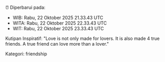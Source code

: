 ⏰ Diperbarui pada:
- WIB: Rabu, 22 Oktober 2025 21.33.43 UTC
- WITA: Rabu, 22 Oktober 2025 22.33.43 UTC
- WIT: Rabu, 22 Oktober 2025 23.33.43 UTC

Kutipan Inspiratif:
"Love is not only made for lovers. It is also made 4 true friends. A true friend can love more than a lover."


Kategori: friendship

